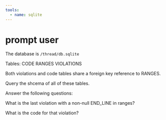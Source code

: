 ```yaml
---
tools:
  - name: sqlite
---
```


# prompt user

The database is `/thread/db.sqlite`

Tables:
CODE
RANGES
VIOLATIONS

Both violations and code tables share a foreign key reference to RANGES.

Query the shcema of all of these tables.

Answer the following questions:

What is the last violation with a non-null END_LINE in ranges?

What is the code for that violation?
